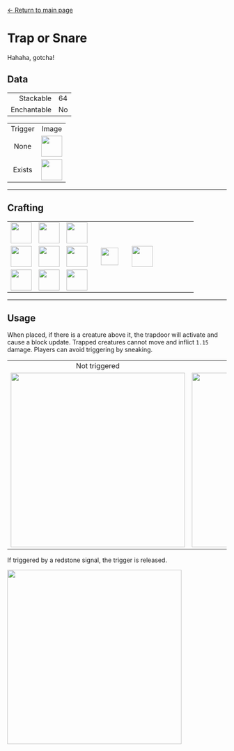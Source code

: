 [← Return to main page](../)
# Trap or Snare
Hahaha, gotcha!

## Data
<table>
    <tr><td align="end">Stackable</td><td>64</td></tr>
    <tr><td align="end">Enchantable</td><td>No</td></tr>
</table>
<table>
    <tr><td align="center">Trigger</td><td align="center">Image</td></tr>
    <tr><td align="center">None</td><td><img src="https://i.imgur.com/3P6VTYv.png" height="48"/></td></tr>
    <tr><td align="center">Exists</td><td><img src="https://i.imgur.com/hXcd2KD.png" height="48"/></td></tr>
</table>

---

## Crafting
<table>
    <tr><td><img src="https://i.imgur.com/uxZobHj.png" width="48"/></td><td><img src="https://i.imgur.com/GY2tLt9.png" width="48"/></td><td><img src="https://i.imgur.com/uxZobHj.png" width="48"/></td><td colspan="3"></td></tr>
    <tr><td><img src="https://i.imgur.com/8CTkfhE.png" width="48"/></td><td><img src="https://i.imgur.com/LwYmaqL.png" width="48"/></td><td><img src="https://i.imgur.com/8CTkfhE.png" width="48"/></td><td width="70" align="center"><img src="https://i.imgur.com/VE0KqIE.png" width="40"/></td><td><img src="https://i.imgur.com/3P6VTYv.png" width="48"/></td><td width="70"></td></tr>
    <tr><td><img src="https://i.imgur.com/8CTkfhE.png" width="48"/></td><td><img src="https://i.imgur.com/8CTkfhE.png" width="48"/></td><td><img src="https://i.imgur.com/8CTkfhE.png" width="48"/></td><td colspan="3"></td></tr>
</table>

---

## Usage
When placed, if there is a creature above it, the trapdoor will activate and cause a block update. Trapped creatures cannot move and inflict `1.15` damage. Players can avoid triggering by sneaking.

<table>
    <tr><td align="center">Not triggered</td><td align="center">Triggered</td></tr>
    <tr><td><img src="https://i.imgur.com/wqueV6q.png" width="400"/></td><td><img src="https://i.imgur.com/hj7Qoi6.png" width="400"/></td></tr>
</table>

If triggered by a redstone signal, the trigger is released.

<img src="https://i.imgur.com/5g0j0zo.png" width="400"/>